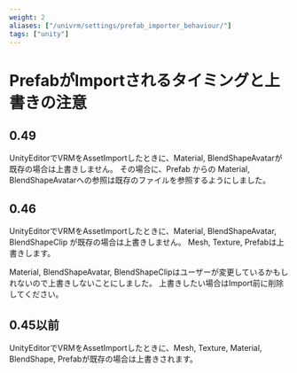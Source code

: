 ```yaml
---
weight: 2
aliases: ["/univrm/settings/prefab_importer_behaviour/"]
tags: ["unity"]
---
```


# PrefabがImportされるタイミングと上書きの注意

## 0.49

UnityEditorでVRMをAssetImportしたときに、Material, BlendShapeAvatarが既存の場合は上書きしません。
その場合に、Prefab からの Material, BlendShapeAvatarへの参照は既存のファイルを参照するようにしました。

## 0.46

UnityEditorでVRMをAssetImportしたときに、Material, BlendShapeAvatar, BlendShapeClip が既存の場合は上書きしません。
Mesh, Texture, Prefabは上書きします。

Material, BlendShapeAvatar, BlendShapeClipはユーザーが変更しているかもしれないので上書きしないことにしました。
上書きしたい場合はImport前に削除してください。

## 0.45以前

UnityEditorでVRMをAssetImportしたときに、Mesh, Texture, Material, BlendShape, Prefabが既存の場合は上書きされます。

